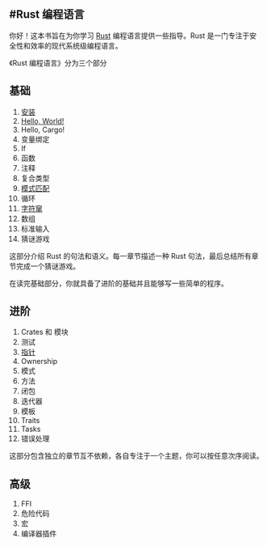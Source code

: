 #Rust 编程语言
---

你好！这本书旨在为你学习 [Rust](http://www.rust-lang.org/) 编程语言提供一些指导。Rust 是一门专注于安全性和效率的现代系统级编程语言。

《Rust 编程语言》分为三个部分

基础
---

1. [安装](https://github.com/linuxaged/rust_book_zh/blob/master/install.md)
2. [Hello, World!](https://github.com/linuxaged/rust_book_zh/blob/master/helloword.md)
3. Hello, Cargo!
4. 变量绑定
5. If
6. 函数
7. 注释
8. 复合类型
9. [模式匹配](https://github.com/linuxaged/rust_book_zh/blob/master/match.md)
10. 循环
11. [字符窜](https://github.com/linuxaged/rust_book_zh/blob/master/strings.md)
12. 数组
13. 标准输入
14. 猜谜游戏

这部分介绍 Rust 的句法和语义。每一章节描述一种 Rust 句法，最后总结所有章节完成一个猜谜游戏。

在读完基础部分，你就具备了进阶的基础并且能够写一些简单的程序。

进阶
---

1. Crates 和 模块
2. 测试
3. [指针](https://github.com/linuxaged/rust_book_zh/blob/master/pointer.md)
4. Ownership
5. 模式
6. 方法
7. 闭包
8. 迭代器
9. 模板
10. Traits
11. Tasks
12. 错误处理

这部分包含独立的章节互不依赖，各自专注于一个主题，你可以按任意次序阅读。

高级
---

1. FFI
2. 危险代码
3. 宏
4. 编译器插件